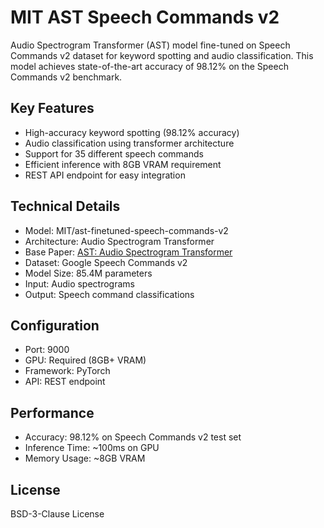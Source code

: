 # MIT AST Speech Commands v2

Audio Spectrogram Transformer (AST) model fine-tuned on Speech Commands v2 dataset for keyword spotting and audio classification. This model achieves state-of-the-art accuracy of 98.12% on the Speech Commands v2 benchmark.

## Key Features
- High-accuracy keyword spotting (98.12% accuracy)
- Audio classification using transformer architecture
- Support for 35 different speech commands
- Efficient inference with 8GB VRAM requirement
- REST API endpoint for easy integration

## Technical Details
- Model: MIT/ast-finetuned-speech-commands-v2
- Architecture: Audio Spectrogram Transformer
- Base Paper: [AST: Audio Spectrogram Transformer](https://arxiv.org/abs/2104.01778)
- Dataset: Google Speech Commands v2
- Model Size: 85.4M parameters
- Input: Audio spectrograms
- Output: Speech command classifications

## Configuration
- Port: 9000
- GPU: Required (8GB+ VRAM)
- Framework: PyTorch
- API: REST endpoint

## Performance
- Accuracy: 98.12% on Speech Commands v2 test set
- Inference Time: ~100ms on GPU
- Memory Usage: ~8GB VRAM

## License
BSD-3-Clause License